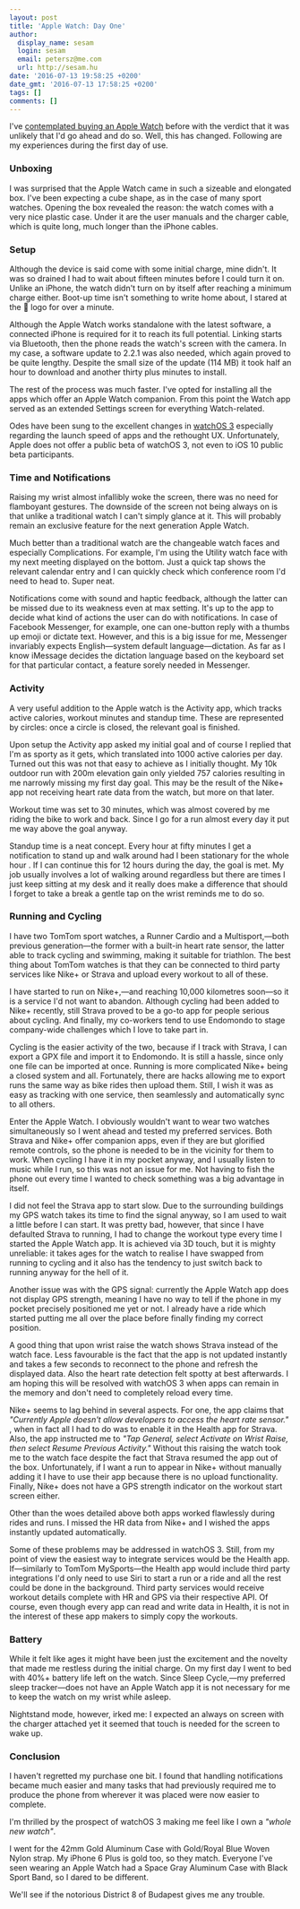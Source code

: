 ```yaml
---
layout: post
title: 'Apple Watch: Day One'
author:
  display_name: sesam
  login: sesam
  email: petersz@me.com
  url: http://sesam.hu
date: '2016-07-13 19:58:25 +0200'
date_gmt: '2016-07-13 17:58:25 +0200'
tags: []
comments: []
---
```


I've [contemplated buying an Apple Watch](/2016/01/19/apple-watch-1-0) before with the verdict that it was unlikely that I'd go ahead and do so. Well, this has changed. Following are my experiences during the first day of use.

### Unboxing

I was surprised that the Apple Watch came in such a sizeable and elongated box. I've been expecting a cube shape, as in the case of many sport watches. Opening the box revealed the reason: the watch comes with a very nice plastic case. Under it are the user manuals and the charger cable, which is quite long, much longer than the iPhone cables.

### Setup

Although the device is said come with some initial charge, mine didn't. It was so drained I had to wait about fifteen minutes before I could turn it on. Unlike an iPhone, the watch didn't turn on by itself after reaching a minimum charge either. Boot-up time isn't something to write home about, I stared at the  logo for over a minute.

Although the Apple Watch works standalone with the latest software, a connected iPhone is required for it to reach its full potential. Linking starts via Bluetooth, then the phone reads the watch's screen with the camera. In my case, a software update to 2.2.1 was also needed, which again proved to be quite lengthy. Despite the small size of the update (114 MB) it took half an hour to download and another thirty plus minutes to install.

The rest of the process was much faster. I've opted for installing all the apps which offer an Apple Watch companion. From this point the Watch app served as an extended Settings screen for everything Watch-related.

Odes have been sung to the excellent changes in [watchOS 3](http://www.apple.com/watchos-preview/) especially regarding the launch speed of apps and the rethought UX. Unfortunately, Apple does not offer a public beta of watchOS 3, not even to iOS 10 public beta participants.

### Time and Notifications

Raising my wrist almost infallibly woke the screen, there was no need for flamboyant gestures. The downside of the screen not being always on is that unlike a traditional watch I can't simply glance at it. This will probably remain an exclusive feature for the next generation Apple Watch.

Much better than a traditional watch are the changeable watch faces and especially Complications. For example, I'm using the Utility watch face with my next meeting displayed on the bottom. Just a quick tap shows the relevant calendar entry and I can quickly check which conference room I'd need to head to. Super neat.

Notifications come with sound and haptic feedback, although the latter can be missed due to its weakness even at max setting. It's up to the app to decide what kind of actions the user can do with notifications. In case of Facebook Messenger, for example, one can one-button reply with a thumbs up emoji or dictate text. However, and this is a big issue for me, Messenger invariably expects English—system default language—dictation. As far as I know iMessage decides the dictation language based on the keyboard set for that particular contact, a feature sorely needed in Messenger.

### Activity

A very useful addition to the Apple watch is the Activity app, which tracks active calories, workout minutes and standup time. These are represented by circles: once a circle is closed, the relevant goal is finished.

Upon setup the Activity app asked my initial goal and of course I replied that I'm as sporty as it gets, which translated into 1000 active calories per day. Turned out this was not that easy to achieve as I initially thought. My 10k outdoor run with 200m elevation gain only yielded 757 calories resulting in me narrowly missing my first day goal. This may be the result of the Nike+ app not receiving heart rate data from the watch, but more on that later.

Workout time was set to 30 minutes, which was almost covered by me riding the bike to work and back. Since I go for a run almost every day it put me way above the goal anyway.

Standup time is a neat concept. Every hour at fifty minutes I get a notification to stand up and walk around had I been stationary for the whole hour . If I can continue this for 12 hours during the day, the goal is met. My job usually involves a lot of walking around regardless but there are times I just keep sitting at my desk and it really does make a difference that should I forget to take a break a gentle tap on the wrist reminds me to do so.

### Running and Cycling

I have two TomTom sport watches, a Runner Cardio and a Multisport,—both previous generation—the former with a built-in heart rate sensor, the latter able to track cycling and swimming, making it suitable for triathlon. The best thing about TomTom watches is that they can be connected to third party services like Nike+ or Strava and upload every workout to all of these.

I have started to run on Nike+,—and reaching 10,000 kilometres soon—so it is a service I'd not want to abandon. Although cycling had been added to Nike+ recently, still Strava proved to be a go-to app for people serious about cycling. And finally, my co-workers tend to use Endomondo to stage company-wide challenges which I love to take part in.

Cycling is the easier activity of the two, because if I track with Strava, I can export a GPX file and import it to Endomondo. It is still a hassle, since only one file can be imported at once. Running is more complicated Nike+ being a closed system and all. Fortunately, there are hacks allowing me to export runs the same way as bike rides then upload them. Still, I wish it was as easy as tracking with one service, then seamlessly and automatically sync to all others.

Enter the Apple Watch. I obviously wouldn't want to wear two watches simultaneously so I went ahead and tested my preferred services. Both Strava and Nike+ offer companion apps, even if they are but glorified remote controls, so the phone is needed to be in the vicinity for them to work. When cycling I have it in my pocket anyway, and I usually listen to music while I run, so this was not an issue for me. Not having to fish the phone out every time I wanted to check something was a big advantage in itself.

I did not feel the Strava app to start slow. Due to the surrounding buildings my GPS watch takes its time to find the signal anyway, so I am used to wait a little before I can start. It was pretty bad, however, that since I have defaulted Strava to running, I had to change the workout type every time I started the Apple Watch app. It is achieved via 3D touch, but it is mighty unreliable: it takes ages for the watch to realise I have swapped from running to cycling and it also has the tendency to just switch back to running anyway for the hell of it.

Another issue was with the GPS signal: currently the Apple Watch app does not display GPS strength, meaning I have no way to tell if the phone in my pocket precisely positioned me yet or not. I already have a ride which started putting me all over the place before finally finding my correct position.

A good thing that upon wrist raise the watch shows Strava instead of the watch face. Less favourable is the fact that the app is not updated instantly and takes a few seconds to reconnect to the phone and refresh the displayed data. Also the heart rate detection felt spotty at best afterwards. I am hoping this will be resolved with watchOS 3 when apps can remain in the memory and don't need to completely reload every time.

Nike+ seems to lag behind in several aspects. For one, the app claims that _"Currently Apple doesn't allow developers to access the heart rate sensor."_ , when in fact all I had to do was to enable it in the Health app for Strava. Also, the app instructed me to _"Tap General, select Activate on Wrist Raise, then select Resume Previous Activity."_ Without this raising the watch took me to the watch face despite the fact that Strava resumed the app out of the box. Unfortunately, if I want a run to appear in Nike+ without manually adding it I have to use their app because there is no upload functionality. Finally, Nike+ does not have a GPS strength indicator on the workout start screen either.

Other than the woes detailed above both apps worked flawlessly during rides and runs. I missed the HR data from Nike+ and I wished the apps instantly updated automatically.

Some of these problems may be addressed in watchOS 3. Still, from my point of view the easiest way to integrate services would be the Health app. If—similarly to TomTom MySports—the Health app would include third party integrations I'd only need to use Siri to start a run or a ride and all the rest could be done in the background. Third party services would receive workout details complete with HR and GPS via their respective API. Of course, even though every app can read and write data in Health, it is not in the interest of these app makers to simply copy the workouts.

### Battery

While it felt like ages it might have been just the excitement and the novelty that made me restless during the initial charge. On my first day I went to bed with 40%+ battery life left on the watch. Since Sleep Cycle,—my preferred sleep tracker—does not have an Apple Watch app it is not necessary for me to keep the watch on my wrist while asleep.

Nightstand mode, however, irked me: I expected an always on screen with the charger attached yet it seemed that touch is needed for the screen to wake up.

### Conclusion

I haven't regretted my purchase one bit. I found that handling notifications became much easier and many tasks that had previously required me to produce the phone from wherever it was placed were now easier to complete.

I'm thrilled by the prospect of watchOS 3 making me feel like I own a _"whole new watch"_.

I went for the 42mm Gold Aluminum Case with Gold/Royal Blue Woven Nylon strap. My iPhone 6 Plus is gold too, so they match. Everyone I've seen wearing an Apple Watch had a Space Gray Aluminum Case with Black Sport Band, so I dared to be different.

We'll see if the notorious District 8 of Budapest gives me any trouble.
